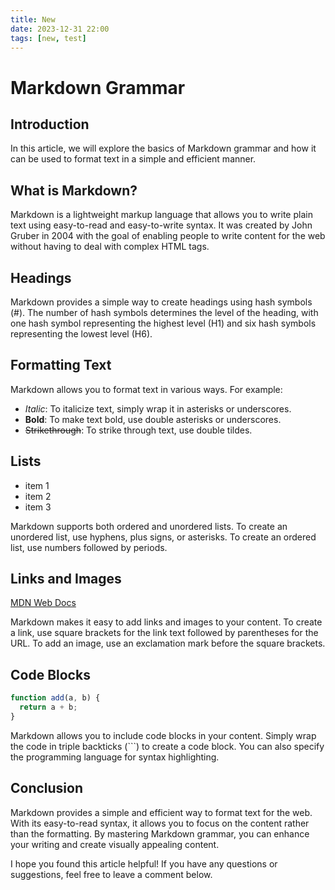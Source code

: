 ```yaml
---
title: New
date: 2023-12-31 22:00
tags: [new, test]
---
```


# Markdown Grammar

## Introduction

In this article, we will explore the basics of Markdown grammar and how it can be used to format text in a simple and efficient manner.

## What is Markdown?

Markdown is a lightweight markup language that allows you to write plain text using easy-to-read and easy-to-write syntax. It was created by John Gruber in 2004 with the goal of enabling people to write content for the web without having to deal with complex HTML tags.

## Headings

Markdown provides a simple way to create headings using hash symbols (#). The number of hash symbols determines the level of the heading, with one hash symbol representing the highest level (H1) and six hash symbols representing the lowest level (H6).

## Formatting Text

Markdown allows you to format text in various ways. For example:

- _Italic_: To italicize text, simply wrap it in asterisks or underscores.
- **Bold**: To make text bold, use double asterisks or underscores.
- ~~Strikethrough~~: To strike through text, use double tildes.

## Lists

- item 1
- item 2
- item 3

Markdown supports both ordered and unordered lists. To create an unordered list, use hyphens, plus signs, or asterisks. To create an ordered list, use numbers followed by periods.

## Links and Images

[MDN Web Docs](https://developer.mozilla.org/en-US/docs/Web/HTML)

Markdown makes it easy to add links and images to your content. To create a link, use square brackets for the link text followed by parentheses for the URL. To add an image, use an exclamation mark before the square brackets.

## Code Blocks

```javascript
function add(a, b) {
  return a + b;
}
```

Markdown allows you to include code blocks in your content. Simply wrap the code in triple backticks (```) to create a code block. You can also specify the programming language for syntax highlighting.

## Conclusion

Markdown provides a simple and efficient way to format text for the web. With its easy-to-read syntax, it allows you to focus on the content rather than the formatting. By mastering Markdown grammar, you can enhance your writing and create visually appealing content.

I hope you found this article helpful! If you have any questions or suggestions, feel free to leave a comment below.

